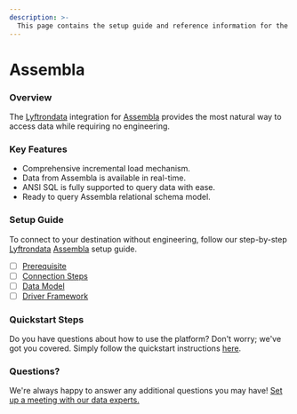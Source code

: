 ```yaml
---
description: >-
  This page contains the setup guide and reference information for the Assembla source connector.
---
```


# Assembla

### Overview

The [Lyftrondata](https://www.lyftrondata.com/) integration for [Assembla](https://www.lyftrondata.com/integration/commerce-analytics/assembla/) provides the most natural way to access data while requiring no engineering.

### Key Features

* Comprehensive incremental load mechanism.
* Data from Assembla is available in real-time.&#x20;
* ANSI SQL is fully supported to query data with ease.
* Ready to query Assembla relational schema model.

### Setup Guide

To connect to your destination without engineering, follow our step-by-step [Lyftrondata](https://www.lyftrondata.com/)  [Assembla](https://www.lyftrondata.com/integration/commerce-analytics/assembla/) setup guide.

* [ ] [Prerequisite](prerequisite.md)
* [ ] [Connection Steps](connection-steps.md)
* [ ] [Data Model](data-model/erd.md)
* [ ] [Driver Framework](driver-framework/)

### Quickstart Steps

Do you have questions about how to use the platform? Don't worry; we've got you covered. Simply follow the quickstart instructions [here](../README.md).

### Questions? <a href="#questions" id="questions"></a>

We're always happy to answer any additional questions you may have! [Set up a meeting with our data experts.](https://www.lyftrondata.com/book-a-meeting/)


